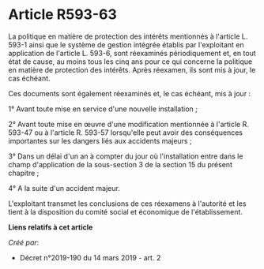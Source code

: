 # Article R593-63

La politique en matière de protection des intérêts mentionnés à l'article L. 593-1 ainsi que le système de gestion intégrée
établis par l'exploitant en application de l'article L. 593-6, sont réexaminés périodiquement et, en tout état de cause, au
moins tous les cinq ans pour ce qui concerne la politique en matière de protection des intérêts. Après réexamen, ils sont mis
à jour, le cas échéant.

Ces documents sont également réexaminés et, le cas échéant, mis à jour :

1° Avant toute mise en service d'une nouvelle installation ;

2° Avant toute mise en œuvre d'une modification mentionnée à l'article R. 593-47 ou à l'article R. 593-57 lorsqu'elle peut
avoir des conséquences importantes sur les dangers liés aux accidents majeurs ;

3° Dans un délai d'un an à compter du jour où l'installation entre dans le champ d'application de la sous-section 3 de la
section 15 du présent chapitre ;

4° A la suite d'un accident majeur.

L'exploitant transmet les conclusions de ces réexamens à l'autorité et les tient à la disposition du comité social et
économique de l'établissement.

**Liens relatifs à cet article**

_Créé par_:

  - Décret n°2019-190 du 14 mars 2019 - art. 2
